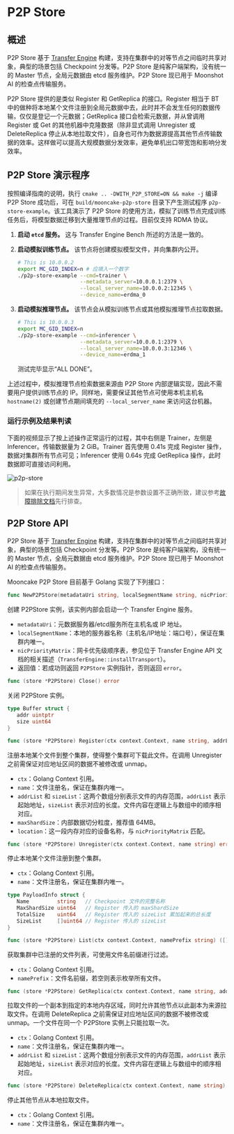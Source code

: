 # P2P Store

## 概述
P2P Store 基于 [Transfer Engine](transfer-engine.md) 构建，支持在集群中的对等节点之间临时共享对象，典型的场景包括 Checkpoint 分发等。P2P Store 是纯客户端架构，没有统一的 Master 节点，全局元数据由 etcd 服务维护。P2P Store 现已用于 Moonshot AI 的检查点传输服务。

P2P Store 提供的是类似 Register 和 GetReplica 的接口。Register 相当于 BT 中的做种将本地某个文件注册到全局元数据中去，此时并不会发生任何的数据传输，仅仅是登记一个元数据；GetReplica 接口会检索元数据，并从曾调用 Register 或 Get 的其他机器中克隆数据（除非显式调用 Unregister 或 DeleteReplica 停止从本地拉取文件），自身也可作为数据源提高其他节点传输数据的效率。这样做可以提高大规模数据分发效率，避免单机出口带宽饱和影响分发效率。

## P2P Store 演示程序
按照编译指南的说明，执行 `cmake .. -DWITH_P2P_STORE=ON && make -j` 编译 P2P Store 成功后，可在 `build/mooncake-p2p-store` 目录下产生测试程序 `p2p-store-example`。该工具演示了 P2P Store 的使用方法，模拟了训练节点完成训练任务后，将模型数据迁移到大量推理节点的过程。目前仅支持 RDMA 协议。

1. **启动 `etcd` 服务。** 这与 Transfer Engine Bench 所述的方法是一致的。
   
2. **启动模拟训练节点。** 该节点将创建模拟模型文件，并向集群内公开。
   ```bash
   # This is 10.0.0.2
   export MC_GID_INDEX=n # 应填入一个数字
   ./p2p-store-example --cmd=trainer \
                       --metadata_server=10.0.0.1:2379 \
                       --local_server_name=10.0.0.2:12345 \
                       --device_name=erdma_0
   ```

3. **启动模拟推理节点。** 该节点会从模拟训练节点或其他模拟推理节点拉取数据。
   ```bash
   # This is 10.0.0.3
   export MC_GID_INDEX=n
   ./p2p-store-example --cmd=inferencer \
                       --metadata_server=10.0.0.1:2379 \
                       --local_server_name=10.0.0.3:12346 \
                       --device_name=erdma_1
   ```
   测试完毕显示“ALL DONE”。

上述过程中，模拟推理节点检索数据来源由 P2P Store 内部逻辑实现，因此不需要用户提供训练节点的 IP。同样地，需要保证其他节点可使用本机主机名 `hostname(2)` 或创建节点期间填充的 `--local_server_name` 来访问这台机器。

### 运行示例及结果判读

下面的视频显示了按上述操作正常运行的过程，其中右侧是 Trainer，左侧是 Inferencer。传输数据量为 2 GiB。Trainer 首先使用 0.41s 完成 Register 操作，数据对集群所有节点可见；Inferencer 使用 0.64s 完成 GetReplica 操作，此时数据即可直接访问利用。

![p2p-store](../../image/p2p-store.gif)

> 如果在执行期间发生异常，大多数情况是参数设置不正确所致，建议参考[故障排除文档](troubleshooting.md)先行排查。

## P2P Store API

P2P Store 基于 [Transfer Engine](transfer-engine.md) 构建，支持在集群中的对等节点之间临时共享对象，典型的场景包括 Checkpoint 分发等。P2P Store 是纯客户端架构，没有统一的 Master 节点，全局元数据由 etcd 服务维护。P2P Store 现已用于 Moonshot AI 的检查点传输服务。

Mooncake P2P Store 目前基于 Golang 实现了下列接口：

```go
func NewP2PStore(metadataUri string, localSegmentName string, nicPriorityMatrix string) (*P2PStore, error)
```
创建 P2PStore 实例，该实例内部会启动一个 Transfer Engine 服务。
- `metadataUri`：元数据服务器/etcd服务所在主机名或 IP 地址。
- `localSegmentName`：本地的服务器名称（主机名/IP地址：端口号），保证在集群内唯一。
- `nicPriorityMatrix`：网卡优先级顺序表，参见位于 Transfer Engine API 文档的相关描述（`TransferEngine::installTransport`）。
- 返回值：若成功则返回 `P2PStore` 实例指针，否则返回 `error`。

```go
func (store *P2PStore) Close() error
```
关闭 P2PStore 实例。

```go
type Buffer struct {
   addr uintptr
   size uint64
}

func (store *P2PStore) Register(ctx context.Context, name string, addrList []uintptr, sizeList []uint64, maxShardSize uint64, location string) error
```
注册本地某个文件到整个集群，使得整个集群可下载此文件。在调用 Unregister 之前需保证对应地址区间的数据不被修改或 unmap。
- `ctx`：Golang Context 引用。
- `name`：文件注册名，保证在集群内唯一。
- `addrList` 和 `sizeList`：这两个数组分别表示文件的内存范围，`addrList` 表示起始地址，`sizeList` 表示对应的长度。文件内容在逻辑上与数组中的顺序相对应。
- `maxShardSize`：内部数据切分粒度，推荐值 64MB。
- `location`：这一段内存对应的设备名称，与 `nicPriorityMatrix` 匹配。


```go
func (store *P2PStore) Unregister(ctx context.Context, name string) error
```
停止本地某个文件注册到整个集群。
- `ctx`：Golang Context 引用。
- `name`：文件注册名，保证在集群内唯一。

```go
type PayloadInfo struct {
   Name         string   // Checkpoint 文件的完整名称
   MaxShardSize uint64   // Register 传入的 maxShardSize
   TotalSize    uint64   // Register 传入的 sizeList 累加起来的总长度
   SizeList     []uint64 // Register 传入的 sizeList
}

func (store *P2PStore) List(ctx context.Context, namePrefix string) ([]PayloadInfo, error)
```
获取集群中已注册的文件列表，可使用文件名前缀进行过滤。
- `ctx`：Golang Context 引用。
- `namePrefix`：文件名前缀，若空则表示枚举所有文件。


```go
func (store *P2PStore) GetReplica(ctx context.Context, name string, addrList []uintptr, sizeList []uint64) error
```
拉取文件的一个副本到指定的本地内存区域，同时允许其他节点以此副本为来源拉取文件。在调用 DeleteReplica 之前需保证对应地址区间的数据不被修改或 unmap。一个文件在同一个 P2PStore 实例上只能拉取一次。
- `ctx`：Golang Context 引用。
- `name`：文件注册名，保证在集群内唯一。
- `addrList` 和 `sizeList`：这两个数组分别表示文件的内存范围，`addrList` 表示起始地址，`sizeList` 表示对应的长度。文件内容在逻辑上与数组中的顺序相对应。

```go
func (store *P2PStore) DeleteReplica(ctx context.Context, name string) error
```
停止其他节点从本地拉取文件。
- `ctx`：Golang Context 引用。
- `name`：文件注册名，保证在集群内唯一。
